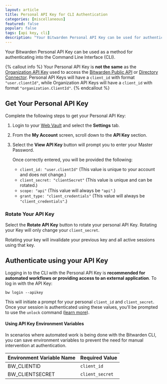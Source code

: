 ```yaml
---
layout: article
title: Personal API Key for CLI Authentication
categories: [miscellaneous]
featured: false
popular: false
tags: [api key, cli]
description: "Your Bitwarden Personal API Key can be used for authenticating to the command-line interface (CLI). Learn how to get, use, and rotate your Personal API Key."
---
```


Your Bitwarden Personal API Key can be used as a method for authenticating into the Command Line Interface (CLI).

{% callout info %}
Your Personal API Key is **not the same** as the [Organization API Key]({{site.baseurl}}/article/public-api/#authentication) used to access the [Bitwarden Public API]({{site.baseurl}}/article/public-api/) or [Directory Connector]({{site.baseurl}}/article/directory-sync/). Personal API Keys will have a `client_id` with format `"user.clientId"`, while Organization API Keys will have a `client_id` with format `"organization.ClientId"`.
{% endcallout %}

## Get Your Personal API Key

Complete the following steps to get your Personal API Key:

1. Login to your [Web Vault]({{site.baseurl}}/article/getting-started-webvault) and select the **Settings** tab.
2. From the **My Account** screen, scroll down to the **API Key** section.
3. Select the **View API Key** button will prompt you to enter your Master Password.

   Once correctly entered, you will be provided the following:
   - `client_id: "user.clientId"` (This value is unique to your account and does not change.)
   - `client_secret: "clientSecret"` (This value is unique and can be rotated.)
   - `scope: "api"` (This value will always be `"api"`.)
   - `grant_type: "client_credentials"` (This value will always be `"client_credentials"`.)

### Rotate Your API Key

Select the **Rotate API Key** button to rotate your personal API Key. Rotating your Key will only change your `client_secret`.

Rotating your key will invalidate your previous key and all active sessions using that key.

## Authenticate using your API Key

Logging in to the CLI with the Personal API Key is **recommended for automated workflows or providing access to an external application**. To log in with the API Key:

```
bw login --apikey
```

This will initiate a prompt for your personal `client_id` and `client_secret`. Once your session is authenticated using these values, you'll be prompted to use the `unlock` command ([learn more]({{site.baseurl}}/article/cli/#unlock)).

#### Using API Key Environment Variables

In scenarios where automated work is being done with the Bitwarden CLI, you can save environment variables to prevent the need for manual intervention at authentication.

|Environment Variable Name|Required Value|
|-------------------------|--------------|
|BW_CLIENTID|`client_id`|
|BW_CLIENTSECRET|`client_secret`|
